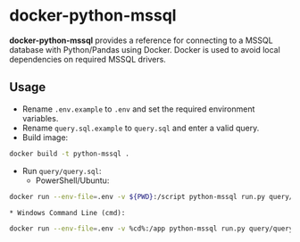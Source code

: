 # docker-python-mssql
__docker-python-mssql__ provides a reference for connecting to a MSSQL database with Python/Pandas using Docker. Docker is used to avoid local dependencies on required MSSQL drivers.

## Usage
* Rename `.env.example` to `.env` and set the required environment variables.
* Rename `query.sql.example` to `query.sql` and enter a valid query.
* Build image:
```sh
docker build -t python-mssql .
```
* Run `query/query.sql`:
    * PowerShell/Ubuntu:
```sh
docker run --env-file=.env -v ${PWD}:/script python-mssql run.py query/query.sql
```
    * Windows Command Line (cmd):
```sh
docker run --env-file=.env -v %cd%:/app python-mssql run.py query/query.sql
```
